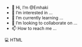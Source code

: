 - 👋 Hi, I’m @Emhaki
- 👀 I’m interested in ...
- 🌱 I’m currently learning ...
- 💞️ I’m looking to collaborate on ...
- 📫 How to reach me ...

💻
HTML

<!---
Emhaki/Emhaki is a ✨ special ✨ repository because its `README.md` (this file) appears on your GitHub profile.
You can click the Preview link to take a look at your changes.
--->
